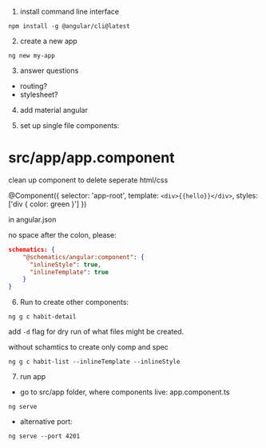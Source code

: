 1. install command line interface

`npm install -g @angular/cli@latest`

2. create a new app

`ng new my-app`

3. answer questions
- routing?
- stylesheet?

4. add material angular

5. set up single file components: 

src/app/app.component
====
clean up component to delete seperate html/css

@Component({
  selector: 'app-root',
  template: `<div>{{hello}}</div>`,
  styles: ['div { color: green }']
})

in angular.json  

no space after the colon, please:

```json
schematics: {
    "@schematics/angular:component": {
      "inlineStyle": true,
      "inlineTemplate": true
    }
}
```
6. Run to create other components: 

`ng g c habit-detail`

add `-d` flag for dry run of what files might be created.

without schamtics to create only comp and spec

`ng g c habit-list --inlineTemplate --inlineStyle`  

7. run app

- go to src/app folder, where components live: app.component.ts

`ng serve`

- alternative port:

`ng serve --port 4201`
